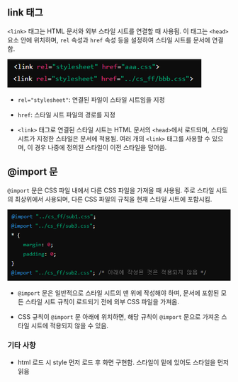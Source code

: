 ## link 태그 

`<link>` 태그는 HTML 문서와 외부 스타일 시트를 연결할 때 사용됨. 이 태그는 `<head>` 요소 안에 위치하며, `rel` 속성과 `href` 속성 등을 설정하여 스타일 시트를 문서에 연결함.

![image-20240813174502811](\images\2024-08-13-import\image-20240813174502811.png)

- `rel="stylesheet"`: 연결된 파일이 스타일 시트임을 지정
- `href`: 스타일 시트 파일의 경로를 지정

- `<link>` 태그로 연결된 스타일 시트는 HTML 문서의 `<head>`에서 로드되며, 스타일 시트가 지정한 스타일은 문서에 적용됨. 여러 개의 `<link>` 태그를 사용할 수 있으며, 이 경우 나중에 정의된 스타일이 이전 스타일을 덮어씀.





## @import 문 

`@import` 문은 CSS 파일 내에서 다른 CSS 파일을 가져올 때 사용됨. 주로 스타일 시트의 최상위에서 사용되며, 다른 CSS 파일의 규칙을 현재 스타일 시트에 포함시킴.

![image-20240813174939096](\images\2024-08-13-import\image-20240813174939096.png)

- `@import` 문은 일반적으로 스타일 시트의 맨 위에 작성해야 하며, 문서에 포함된 모든 스타일 시트 규칙이 로드되기 전에 외부 CSS 파일을 가져옴.

- CSS 규칙이 `@import` 문 아래에 위치하면, 해당 규칙이 `@import` 문으로 가져온 스타일 시트에 적용되지 않을 수 있음.

  



### 기타 사항

- html 로드 시 style 먼저 로드 후 화면 구현함.  스타일이 밑에 있어도 스타일을 먼저 읽음